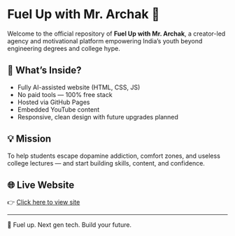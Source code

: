 # Fuel Up with Mr. Archak 🌟

Welcome to the official repository of **Fuel Up with Mr. Archak**, a creator-led agency and motivational platform empowering India’s youth beyond engineering degrees and college hype.

## 🚀 What’s Inside?
- Fully AI-assisted website (HTML, CSS, JS)
- No paid tools — 100% free stack
- Hosted via GitHub Pages
- Embedded YouTube content
- Responsive, clean design with future upgrades planned

## 💡 Mission
To help students escape dopamine addiction, comfort zones, and useless college lectures — and start building skills, content, and confidence.

## 🌐 Live Website
👉 [Click here to view site](https://VishwanathArchakMR.github.io/fuelup-with-Mr.Archak)

---

🧠 Fuel up. Next gen tech. Build your future.
